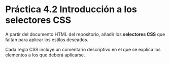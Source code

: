 # Práctica 4.2 Introducción a los selectores CSS

A partir del documento HTML del repositorio, añadir los **selectores CSS** que faltan para aplicar los estilos deseados. 

Cada regla CSS incluye un comentario descriptivo en el que se explica los elementos a los que deberá aplicarse.